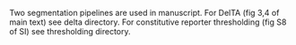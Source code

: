 Two segmentation pipelines are used in manuscript. For DelTA (fig 3,4 of main text) see delta directory. For constitutive reporter thresholding (fig S8 of SI) see thresholding directory. 
